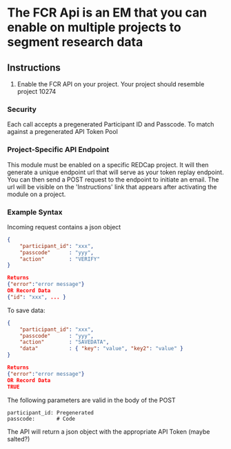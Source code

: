 # The FCR Api is an EM that you can enable on multiple projects to segment research data

## Instructions
1. Enable the FCR API on your project.  Your project should resemble project 10274





### Security
Each call accepts a pregenerated Participant ID and Passcode.  To match against a pregenerated API Token Pool

### Project-Specific API Endpoint
This module must be enabled on a specific REDCap project.  It will then generate a unique endpoint url that will serve as your token replay endpoint.  You can then send a POST request to the endpoint to initiate an email.  The url will be visible on the 'Instructions' link that appears after activating the module on a project.

### Example Syntax

Incoming request contains a json object

```json
{
    "participant_id": "xxx",
    "passcode"      : "yyy",
    "action"        : "VERIFY"
}

Returns 
{"error":"error message"}
OR Record Data
{"id": "xxx", ... }
```

To save data:

```json
{
    "participant_id": "xxx",
    "passcode"      : "yyy",
    "action"        : "SAVEDATA",
    "data"          : { "key": "value", "key2": "value" }
}

Returns 
{"error":"error message"}
OR Record Data
TRUE
```


The following parameters are valid in the body of the POST

    participant_id: Pregenerated
    passcode:       # Code

The API will return a json object with the appropriate API Token (maybe salted?)
